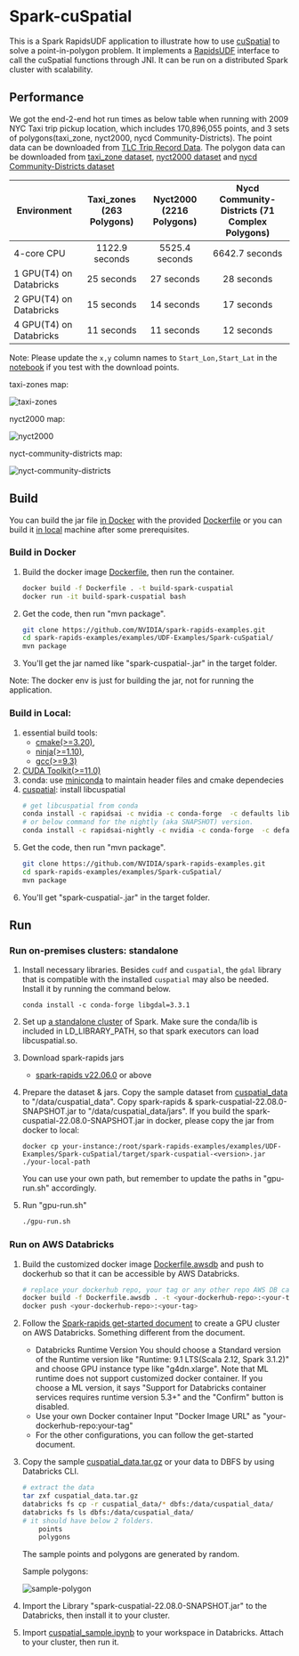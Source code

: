 # Spark-cuSpatial

This is a Spark RapidsUDF application to illustrate how to use [cuSpatial](https://github.com/rapidsai/cuspatial) to solve a point-in-polygon problem.
It implements a [RapidsUDF](https://nvidia.github.io/spark-rapids/docs/additional-functionality/rapids-udfs.html#adding-gpu-implementations-to-udfs) 
interface to call the cuSpatial functions through JNI. It can be run on a distributed Spark cluster with scalability.

## Performance
We got the end-2-end hot run times as below table when running with 2009 NYC Taxi trip pickup location,
which includes 170,896,055 points, and 3 sets of polygons(taxi_zone, nyct2000, nycd Community-Districts).
The point data can be downloaded from [TLC Trip Record Data](https://www1.nyc.gov/site/tlc/about/tlc-trip-record-data.page).
The polygon data can be downloaded from [taxi_zone dataset](https://data.cityofnewyork.us/Transportation/NYC-Taxi-Zones/d3c5-ddgc),
[nyct2000 dataset](https://data.cityofnewyork.us/City-Government/2000-Census-Tracts/ysjj-vb9j) and 
[nycd Community-Districts dataset](https://data.cityofnewyork.us/City-Government/Community-Districts/yfnk-k7r4)

| Environment | Taxi_zones (263 Polygons) | Nyct2000 (2216 Polygons) | Nycd Community-Districts (71 Complex Polygons)|
| ----------- | :---------: | :---------: | :---------: |
| 4-core CPU | 1122.9 seconds | 5525.4 seconds| 6642.7 seconds |
| 1 GPU(T4) on Databricks | 25 seconds | 27 seconds | 28 seconds|
| 2 GPU(T4) on Databricks | 15 seconds | 14 seconds | 17 seconds |
| 4 GPU(T4) on Databricks | 11 seconds | 11 seconds | 12 seconds |

Note: Please update the `x,y` column names to `Start_Lon,Start_Lat` in
the [notebook](./notebooks/cuspatial_sample_db.ipynb) if you test with the download points.

taxi-zones map:

![taxi-zones](../../../docs/img/guides/cuspatial/taxi-zones.png) 

nyct2000 map:

![nyct2000](../../../docs/img/guides/cuspatial/Nyct2000.png)

nyct-community-districts map:

![nyct-community-districts](../../../docs/img/guides/cuspatial/Nycd-Community-Districts.png)

## Build
You can build the jar file [in Docker](#build-in-docker) with the provided [Dockerfile](Dockerfile)
or you can build it [in local](#build-in-local) machine after some prerequisites.

### Build in Docker
1. Build the docker image [Dockerfile](Dockerfile), then run the container.
     ```Bash
     docker build -f Dockerfile . -t build-spark-cuspatial
     docker run -it build-spark-cuspatial bash
     ```
2. Get the code, then run "mvn package".
     ```Bash
     git clone https://github.com/NVIDIA/spark-rapids-examples.git
     cd spark-rapids-examples/examples/UDF-Examples/Spark-cuSpatial/
     mvn package
     ```
3. You'll get the jar named like "spark-cuspatial-<version>.jar" in the target folder.

Note: The docker env is just for building the jar, not for running the application.

### Build in Local:
1. essential build tools:
    - [cmake(>=3.20)](https://cmake.org/download/),
    - [ninja(>=1.10)](https://github.com/ninja-build/ninja/releases),
    - [gcc(>=9.3)](https://gcc.gnu.org/releases.html)
2. [CUDA Toolkit(>=11.0)](https://developer.nvidia.com/cuda-toolkit)
3. conda: use [miniconda](https://docs.conda.io/en/latest/miniconda.html) to maintain header files and cmake dependecies
4. [cuspatial](https://github.com/rapidsai/cuspatial): install libcuspatial
    ```Bash
    # get libcuspatial from conda
    conda install -c rapidsai -c nvidia -c conda-forge  -c defaults libcuspatial=22.04
    # or below command for the nightly (aka SNAPSHOT) version.
    conda install -c rapidsai-nightly -c nvidia -c conda-forge  -c defaults libcuspatial=22.06
    ```
5. Get the code, then run "mvn package".
     ```Bash
     git clone https://github.com/NVIDIA/spark-rapids-examples.git
     cd spark-rapids-examples/examples/Spark-cuSpatial/
     mvn package
     ```
6. You'll get "spark-cuspatial-<version>.jar" in the target folder.

## Run
### Run on-premises clusters: standalone
1. Install necessary libraries. Besides `cudf` and `cuspatial`, the `gdal` library that is compatible with the installed `cuspatial` may also be needed.
    Install it by running the command below.
    ```
    conda install -c conda-forge libgdal=3.3.1
    ```
2. Set up [a standalone cluster](/docs/get-started/xgboost-examples/on-prem-cluster/standalone-scala.md) of Spark. Make sure the conda/lib is included in LD_LIBRARY_PATH, so that spark executors can load libcuspatial.so.

3. Download spark-rapids jars
   * [spark-rapids v22.06.0](https://repo1.maven.org/maven2/com/nvidia/rapids-4-spark_2.12/22.06.0/rapids-4-spark_2.12-22.06.0.jar) or above
4. Prepare the dataset & jars. Copy the sample dataset from [cuspatial_data](../../../datasets/cuspatial_data.tar.gz) to "/data/cuspatial_data".
    Copy spark-rapids & spark-cuspatial-22.08.0-SNAPSHOT.jar to "/data/cuspatial_data/jars".
    If you build the spark-cuspatial-22.08.0-SNAPSHOT.jar in docker, please copy the jar from docker to local:
    ```
    docker cp your-instance:/root/spark-rapids-examples/examples/UDF-Examples/Spark-cuSpatial/target/spark-cuspatial-<version>.jar ./your-local-path
    ```
    You can use your own path, but remember to update the paths in "gpu-run.sh" accordingly.
5. Run "gpu-run.sh"
    ```Bash
    ./gpu-run.sh
    ```
### Run on AWS Databricks
1. Build the customized docker image [Dockerfile.awsdb](Dockerfile.awsdb) and push to dockerhub so that it can be accessible by AWS Databricks.
     ```Bash
     # replace your dockerhub repo, your tag or any other repo AWS DB can access
     docker build -f Dockerfile.awsdb . -t <your-dockerhub-repo>:<your-tag>
     docker push <your-dockerhub-repo>:<your-tag>
     ```
 
2. Follow the [Spark-rapids get-started document](https://nvidia.github.io/spark-rapids/docs/get-started/getting-started-databricks.html#start-a-databricks-cluster) to create a GPU cluster on AWS Databricks.
 Something different from the document.
    * Databricks Runtime Version
  You should choose a Standard version of the Runtime version like "Runtime: 9.1 LTS(Scala 2.12, Spark 3.1.2)" and
  choose GPU instance type like "g4dn.xlarge". Note that ML runtime does not support customized docker container.
  If you choose a ML version, it says "Support for Databricks container services requires runtime version 5.3+" 
  and the "Confirm" button is disabled.
    * Use your own Docker container
  Input "Docker Image URL" as "your-dockerhub-repo:your-tag"
    * For the other configurations, you can follow the get-started document.

3. Copy the sample [cuspatial_data.tar.gz](../../../datasets/cuspatial_data.tar.gz) or your data to DBFS by using Databricks CLI.
    ```Bash
    # extract the data
    tar zxf cuspatial_data.tar.gz
    databricks fs cp -r cuspatial_data/* dbfs:/data/cuspatial_data/
    databricks fs ls dbfs:/data/cuspatial_data/
    # it should have below 2 folders.
        points
        polygons
    ```
   The sample points and polygons are generated by random.
   
   Sample polygons: 
   
   ![sample-polygon](../../../docs/img/guides/cuspatial/sample-polygon.png)
4. Import the Library "spark-cuspatial-22.08.0-SNAPSHOT.jar" to the Databricks, then install it to your cluster.
5. Import [cuspatial_sample.ipynb](notebooks/cuspatial_sample_db.ipynb) to your workspace in Databricks. Attach to your cluster, then run it.
